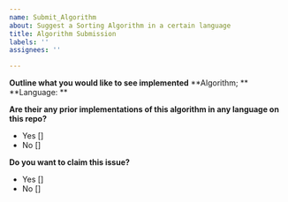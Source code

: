 ```yaml
---
name: Submit_Algorithm
about: Suggest a Sorting Algorithm in a certain language
title: Algorithm Submission
labels: ''
assignees: ''

---
```


**Outline what you would like to see implemented**
**Algorithm; **
**Language: **

**Are their any prior implementations of this algorithm in any language on this repo?**
- Yes []
- No []

**Do you want to claim this issue?**
- Yes []
- No []
